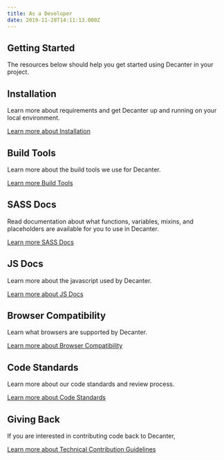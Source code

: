 ```yaml
---
title: As a Developer
date: 2019-11-28T14:11:13.000Z
---
```

## Getting Started

The resources below should help you get started using Decanter in your project.

## Installation
Learn more about requirements and get Decanter up and running on your local environment.
<p><a href="/page/use-decanter-as-a-developer-installation/" class="su-button">Learn more about Installation</a></p>

## Build Tools
Learn more about the build tools we use for Decanter.
<p><a href="/page/use-decanter-as-a-developer-build-tools/" class="su-button">Learn more Build Tools</a></p>


## SASS Docs
Read documentation about what functions, variables, mixins, and placeholders are available for you to use in Decanter.
<p><a href="/docs/scss/index.html" class="su-button">Learn more SASS Docs</a></p>

## JS Docs
Learn more about the javascript used by Decanter.
<p><a href="/docs/js/index.html" class="su-button">Learn more about JS Docs</a></p>

## Browser Compatibility
Learn what browsers are supported by Decanter.
<p><a href="/page/use-decanter-as-a-developer-browser-compatibility/" class="su-button">Learn more about Browser Compatibility</a></p>

## Code Standards
Learn more about our code standards and review process.
<p><a href="/page/use-decanter-as-a-developer-code-standards/" class="su-button">Learn more about Code Standards</a></p>

## Giving Back

If you are interested in contributing code back to Decanter,
<p><a href="/page/about-contributing/" class="su-button">Learn more about Technical Contribution Guidelines</a></p>
